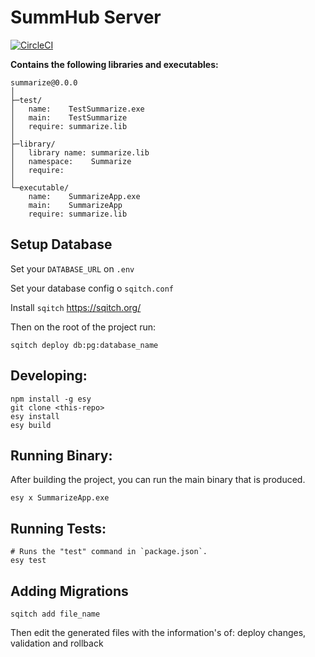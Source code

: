 # SummHub Server

[![CircleCI](https://circleci.com/gh/astrocoders/summhub-server/tree/master.svg?style=svg)](https://circleci.com/gh/astrocoders/summhub-server/tree/master)


**Contains the following libraries and executables:**

```
summarize@0.0.0
│
├─test/
│   name:    TestSummarize.exe
│   main:    TestSummarize
│   require: summarize.lib
│
├─library/
│   library name: summarize.lib
│   namespace:    Summarize
│   require:
│
└─executable/
    name:    SummarizeApp.exe
    main:    SummarizeApp
    require: summarize.lib
```

## Setup Database

Set your `DATABASE_URL` on `.env`

Set your database config o `sqitch.conf`

Install `sqitch` https://sqitch.org/

Then on the root of the project run:

```
sqitch deploy db:pg:database_name
```

## Developing:

```
npm install -g esy
git clone <this-repo>
esy install
esy build
```

## Running Binary:

After building the project, you can run the main binary that is produced.

```
esy x SummarizeApp.exe
```

## Running Tests:

```
# Runs the "test" command in `package.json`.
esy test
```

## Adding Migrations

```
sqitch add file_name
```

Then edit the generated files with the information's of: deploy changes, validation and rollback

